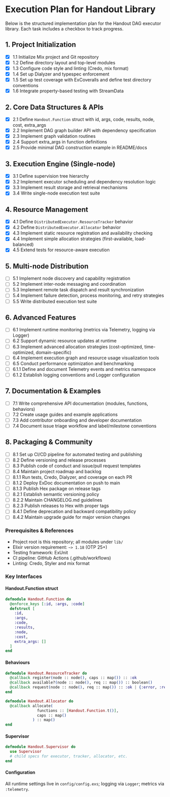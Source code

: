 # Execution Plan for Handout Library

Below is the structured implementation plan for the Handout DAG executor library. Each task includes a checkbox to track progress.

## 1. Project Initialization

- [x] 1.1 Initialize Mix project and Git repository
- [x] 1.2 Define directory layout and top-level modules
- [x] 1.3 Configure code style and linting (Credo, mix format)
- [x] 1.4 Set up Dialyzer and typespec enforcement
- [x] 1.5 Set up test coverage with ExCoveralls and define test directory conventions
- [x] 1.6 Integrate property-based testing with StreamData

## 2. Core Data Structures & APIs

- [x] 2.1 Define `Handout.Function` struct with id, args, code, results, node, cost, extra_args
- [x] 2.2 Implement DAG graph builder API with dependency specification
- [x] 2.3 Implement graph validation routines
- [x] 2.4 Support extra_args in function definitions
- [x] 2.5 Provide minimal DAG construction example in README/docs

## 3. Execution Engine (Single-node)

- [x] 3.1 Define supervision tree hierarchy
- [x] 3.2 Implement executor scheduling and dependency resolution logic
- [x] 3.3 Implement result storage and retrieval mechanisms
- [x] 3.4 Write single-node execution test suite

## 4. Resource Management

- [x] 4.1 Define `DistributedExecutor.ResourceTracker` behavior
- [x] 4.2 Define `DistributedExecutor.Allocator` behavior
- [x] 4.3 Implement static resource registration and availability checking
- [x] 4.4 Implement simple allocation strategies (first-available, load-balanced)
- [x] 4.5 Extend tests for resource-aware execution

## 5. Multi-node Distribution

- [ ] 5.1 Implement node discovery and capability registration
- [ ] 5.2 Implement inter-node messaging and coordination
- [ ] 5.3 Implement remote task dispatch and result synchronization
- [ ] 5.4 Implement failure detection, process monitoring, and retry strategies
- [ ] 5.5 Write distributed execution test suite

## 6. Advanced Features

- [ ] 6.1 Implement runtime monitoring (metrics via Telemetry, logging via Logger)
- [ ] 6.2 Support dynamic resource updates at runtime
- [ ] 6.3 Implement advanced allocation strategies (cost-optimized, time-optimized, domain-specific)
- [ ] 6.4 Implement execution graph and resource usage visualization tools
- [ ] 6.5 Conduct performance optimization and benchmarking
- [ ] 6.1.1 Define and document Telemetry events and metrics namespace
- [ ] 6.1.2 Establish logging conventions and Logger configuration

## 7. Documentation & Examples

- [ ] 7.1 Write comprehensive API documentation (modules, functions, behaviors)
- [ ] 7.2 Create usage guides and example applications
- [ ] 7.3 Add contributor onboarding and developer documentation
- [ ] 7.4 Document issue triage workflow and label/milestone conventions

## 8. Packaging & Community

- [ ] 8.1 Set up CI/CD pipeline for automated testing and publishing
- [ ] 8.2 Define versioning and release processes
- [ ] 8.3 Publish code of conduct and issue/pull request templates
- [ ] 8.4 Maintain project roadmap and backlog
- [ ] 8.1.1 Run tests, Credo, Dialyzer, and coverage on each PR
- [ ] 8.1.2 Deploy ExDoc documentation on push to main
- [ ] 8.1.3 Publish Hex package on release tags
- [ ] 8.2.1 Establish semantic versioning policy
- [ ] 8.2.2 Maintain CHANGELOG.md guidelines
- [ ] 8.2.3 Publish releases to Hex with proper tags
- [ ] 8.4.1 Define deprecation and backward compatibility policy
- [ ] 8.4.2 Maintain upgrade guide for major version changes

### Prerequisites & References

- Project root is this repository; all modules under `lib/`
- Elixir version requirement: `~> 1.18` (OTP 25+)
- Testing framework: ExUnit
- CI pipeline: GitHub Actions (.github/workflows)
- Linting: Credo, Styler and mix format

### Key Interfaces

#### Handout.Function struct

```elixir
defmodule Handout.Function do
  @enforce_keys [:id, :args, :code]
  defstruct [
    :id,
    :args,
    :code,
    :results,
    :node,
    :cost,
    extra_args: []
  ]
end
```

#### Behaviours

```elixir
defmodule Handout.ResourceTracker do
  @callback register(node :: node(), caps :: map()) :: :ok
  @callback available?(node :: node(), req :: map()) :: boolean()
  @callback request(node :: node(), req :: map()) :: :ok | {:error, :resources_unavailable}
end

defmodule Handout.Allocator do
  @callback allocate(
              functions :: [Handout.Function.t()],
              caps :: map()
            ) :: map()
end
```

#### Supervisor

```elixir
defmodule Handout.Supervisor do
  use Supervisor
  # child specs for executor, tracker, allocator, etc.
end
```

#### Configuration

All runtime settings live in `config/config.exs`; logging via `Logger`; metrics via `:telemetry`.
